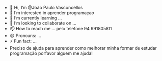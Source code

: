 - 👋 Hi, I’m @João Paulo Vasconcellos
- 👀 I’m interested in aprender programaçao
- 🌱 I’m currently learning ...
- 💞️ I’m looking to collaborate on ...
- 📫 How to reach me ... pelo telefone 94 991805811
- 😄 Pronouns: ...
- ⚡ Fun fact: ...
- Preciso de ajuda para aprender como melhorar minha formar de estudar programação porfavor alguem me ajuda!

<!---
Darkzin03/Darkzin03 is a ✨ special ✨ repository because its `README.md` (this file) appears on your GitHub profile.
You can click the Preview link to take a look at your changes.
--->
